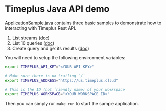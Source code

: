 # Timeplus Java API demo

[ApplicationSample.java](https://github.com/timeplus-io/java-demo/blob/main/src/main/java/samples/ApplicationSample.java) contains three basic samples to demonstrate how to interacting with Timeplus Rest API.

1. List streams ([doc](https://docs.timeplus.com/rest.html#tag/Streams-v1beta2/paths/~1v1beta2~1streams/get))
2. List 10 queries ([doc](https://docs.timeplus.com/rest.html#tag/Queries-v1beta2/paths/~1v1beta2~1queries/get))
3. Create query and get its results ([doc](https://docs.timeplus.com/rest.html#tag/Queries-v1beta2/paths/~1v1beta2~1queries/post))

You will need to setup the following environment variables:

```bash
export TIMEPLUS_API_KEY="<YOUR API KEY>"

# Make sure there is no trailing `/`
export TIMEPLUS_ADDRESS="https://us.timeplus.cloud" 

# This is the ID (not friendly name) of your workspace
export TIMEPLUS_WORKSPACE="<YOUR WORKSPACE ID>"
```

Then you can simply run `make run` to start the sample application.
